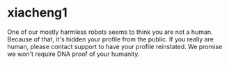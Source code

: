 # xiacheng1
One of our mostly harmless robots seems to think you are not a human. Because of that, it's hidden your profile from the public. If you really are human, please contact support to have your profile reinstated. We promise we won't require DNA proof of your humanity.
